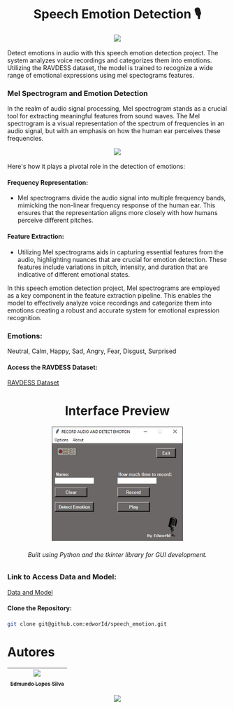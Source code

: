 <h1 align="center"> Speech Emotion Detection 🎙️ </h1>

<p align="center">
  <img src="http://img.shields.io/static/v1?label=STATUS&message=COMPLETE&color=GREEN&style=for-the-badge"/>
</p>


Detect emotions in audio with this speech emotion detection project. The system analyzes voice recordings and categorizes them into emotions. Utilizing the RAVDESS dataset, the model is trained to recognize a wide range of emotional expressions using mel spectograms features.

### Mel Spectrogram and Emotion Detection

In the realm of audio signal processing, Mel spectrogram stands as a crucial tool for extracting meaningful features from sound waves. The Mel spectrogram is a visual representation of the spectrum of frequencies in an audio signal, but with an emphasis on how the human ear perceives these frequencies.

<p align="center">
  <img width="400" src="https://librosa.org/doc/main/_images/librosa-feature-melspectrogram-1.png"/>
</p>


Here's how it plays a pivotal role in the detection of emotions:

#### **Frequency Representation:**
   - Mel spectrograms divide the audio signal into multiple frequency bands, mimicking the non-linear frequency response of the human ear. This ensures that the representation aligns more closely with how humans perceive different pitches.

#### **Feature Extraction:**
   - Utilizing Mel spectrograms aids in capturing essential features from the audio, highlighting nuances that are crucial for emotion detection. These features include variations in pitch, intensity, and duration that are indicative of different emotional states.

In this speech emotion detection project, Mel spectrograms are employed as a key component in the feature extraction pipeline. This enables the model to effectively analyze voice recordings and categorize them into emotions creating a robust and accurate system for emotional expression recognition.


### Emotions:
Neutral, Calm, Happy, Sad, Angry, Fear, Disgust, Surprised

#### Access the RAVDESS Dataset:
[RAVDESS Dataset](https://zenodo.org/record/1188976)

<h1 align="center"> Interface Preview </h1>
<p align="center">
  <img width="300" title="RECORD AND DETECT" src="https://github.com/edworId/speech_emotion/blob/main/design.jpg"/>
</p>

<h6 align="center">Built using Python and the tkinter library for GUI development.</h6>

### Link to Access Data and Model:
[Data and Model](https://drive.google.com/drive/folders/13n72lplx3pcL9vReyHGVAO5zOdhtaChZ?usp=sharing)

#### Clone the Repository:
```bash
git clone git@github.com:edworId/speech_emotion.git
```

<h1> Autores </h1>

| [<img src="https://avatars.githubusercontent.com/u/110691832?s=400&u=e671447386d38975c165bff78b715ea80549c069&v=4" width=115><br><sub>Edmundo Lopes Silva</sub>](https://github.com/edworId) |  
| :---: |

<p align="center">
<img src="https://img.shields.io/badge/Python-14354C?style=for-the-badge&logo=python&logoColor=white"/>
</p>





